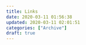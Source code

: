 ```yaml
---
title: Links
date: 2020-03-11 01:56:38
updated: 2020-03-11 02:01:51
categories: ["Archive"]
draft: true
---
```


